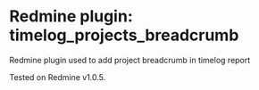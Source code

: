 Redmine plugin: timelog_projects_breadcrumb
===========================================

Redmine plugin used to add project breadcrumb in timelog report

Tested on Redmine v1.0.5.